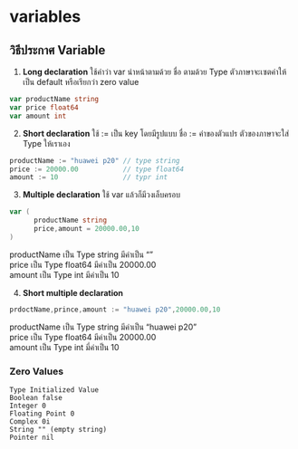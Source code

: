 # variables
## วิธีประกาศ Variable
1. <b>Long declaration</b> ใช้คำว่า var นำหน้าตามด้วย ชื่อ ตามด้วย Type ตัวภาษาจะเซตค่าให้เป็น default หรือเรียกว่า zero value
```go
var productName string
var price float64
var amount int
```

2. <b>Short declaration</b> ใช้ := เป็น key โดยมีรูปแบบ ชื่อ := ค่าของตัวแปร ตัวของภาษาจะใส่ Type ให้เราเอง
```go
productName := "huawei p20" // type string
price := 20000.00           // type float64
amount := 10                // typr int

```

3. <b>Multiple declaration</b> ใช้ var แล้วก็มีวงเล็บครอบ
```go
var (
      productName string
      price,amount = 20000.00,10
)
```
productName เป็น Type string มีค่าเป็น “”<br>
price เป็น Type float64 มีค่าเป็น 20000.00<br>
amount เป็น Type int มีค่าเป็น 10

4. <b>Short multiple declaration</b>
```go
prdoctName,prince,amount := "huawei p20",20000.00,10
```
productName เป็น Type string มีค่าเป็น “huawei p20”<br>
price เป็น Type float64 มีค่าเป็น 20000.00<br>
amount เป็น Type int มี่ค่าเป็น 10

### Zero Values
	Type Initialized Value
	Boolean false
	Integer 0
	Floating Point 0
	Complex 0i
	String "" (empty string)
	Pointer nil